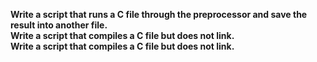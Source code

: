 **Write a script that runs a C file through the preprocessor and save the result into another file.<br>**
**Write a script that compiles a C file but does not link.<br>**
**Write a script that compiles a C file but does not link.**
